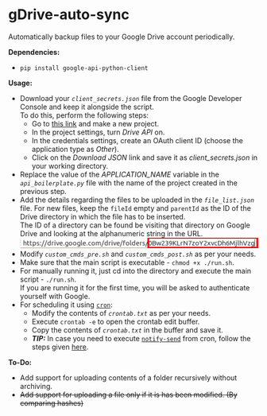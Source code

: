 # gDrive-auto-sync

Automatically backup files to your Google Drive account periodically.

**Dependencies:**
 - `pip install google-api-python-client`

**Usage:**
 - Download your *`client_secrets.json`* file from the Google Developer Console and keep it alongside the script.  
   To do this, perform the following steps:
    - Go to [this link](https://console.developers.google.com/project) and make a new project.
    - In the project settings, turn *Drive API* on.
    - In the credentials settings, create an OAuth client ID (choose the application type as *Other*).
    - Click on the *Download JSON* link and save it as *client_secrets.json* in your working directory.
 - Replace the value of the *APPLICATION_NAME* variable in the *`api_boilerplate.py`* file with the name of the project created in the previous step.
 - Add the details regarding the files to be uploaded in the *`file_list.json`* file. For new files, keep the `fileId` empty and `parentId` as the ID of the Drive directory in which the file has to be inserted.  
   The ID of a directory can be found be visiting that directory on Google Drive and looking at the alphanumeric string in the URL.  
   ![Image highlighting the ID of a directory on Google Drive.](gDrive-auto-sync/screenshots/gdrive_directory_id.png?raw=true "Finding Directory ID on Google Drive")
 - Modify *`custom_cmds_pre.sh`* and *`custom_cmds_post.sh`* as per your needs.
 - Make sure that the main script is executable - `chmod +x ./run.sh`.
 - For manually running it, just cd into the directory and execute the main script - `./run.sh`.  
   If you are running it for the first time, you will be asked to authenticate yourself with Google.
 - For scheduling it using [`cron`](https://en.wikipedia.org/wiki/Cron):
   - Modify the contents of *`crontab.txt`* as per your needs.
   - Execute `crontab -e` to open the crontab edit buffer.
   - Copy the contents of *`crontab.txt`* in the buffer and save it.
   - ***TIP:*** In case you need to execute [`notify-send`](http://ss64.com/bash/notify-send.html) from cron, follow the steps given [here](https://anmolsinghjaggi.wordpress.com/2016/05/11/notify-send-in-ubuntu-16-lts/).

**To-Do:**
 - Add support for uploading contents of a folder recursively without archiving.
 - ~~Add support for uploading a file only if it is has been modified. (By comparing hashes)~~
